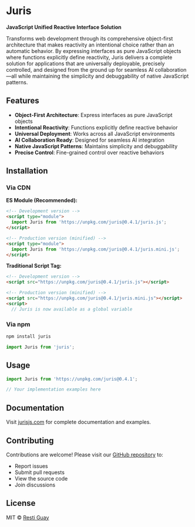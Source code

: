 # Juris

**JavaScript Unified Reactive Interface Solution**

Transforms web development through its comprehensive object-first architecture that makes reactivity an intentional choice rather than an automatic behavior. By expressing interfaces as pure JavaScript objects where functions explicitly define reactivity, Juris delivers a complete solution for applications that are universally deployable, precisely controlled, and designed from the ground up for seamless AI collaboration—all while maintaining the simplicity and debuggability of native JavaScript patterns.

## Features

- **Object-First Architecture**: Express interfaces as pure JavaScript objects
- **Intentional Reactivity**: Functions explicitly define reactive behavior
- **Universal Deployment**: Works across all JavaScript environments
- **AI Collaboration Ready**: Designed for seamless AI integration
- **Native JavaScript Patterns**: Maintains simplicity and debuggability
- **Precise Control**: Fine-grained control over reactive behaviors

## Installation

### Via CDN

**ES Module (Recommended):**
```html
<!-- Development version -->
<script type="module">
  import Juris from 'https://unpkg.com/juris@0.4.1/juris.js';
</script>

<!-- Production version (minified) -->
<script type="module">
  import Juris from 'https://unpkg.com/juris@0.4.1/juris.mini.js';
</script>
```

**Traditional Script Tag:**
```html
<!-- Development version -->
<script src="https://unpkg.com/juris@0.4.1/juris.js"></script>

<!-- Production version (minified) -->
<script src="https://unpkg.com/juris@0.4.1/juris.mini.js"></script>
<script>
  // Juris is now available as a global variable
```

### Via npm
```bash
npm install juris
```

```javascript
import Juris from 'juris';
```

## Usage

```javascript
import Juris from 'https://unpkg.com/juris@0.4.1';

// Your implementation examples here
```

## Documentation

Visit [jurisjs.com](https://jurisjs.com) for complete documentation and examples.

## Contributing

Contributions are welcome! Please visit our [GitHub repository](https://github.com/jurisjs/juris) to:

- Report issues
- Submit pull requests
- View the source code
- Join discussions

## License

MIT © [Resti Guay](https://github.com/jurisjs)
